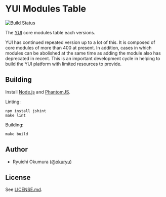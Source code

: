 # YUI Modules Table

[![Build Status](https://travis-ci.org/okuryu/yui-modules-table.svg?branch=gh-pages)](https://travis-ci.org/okuryu/yui-modules-table)

The [YUI](http://yuilibrary.com/) core modules table each versions.

YUI has continued repeated version up to a lot of this. It is composed of core
modules of more than 400 at present. In addition, cases in which modules can be
abolished at the same time as adding the module also has deprecated in recent.
This is an important development cycle in helping to build the YUI platform
with limited resources to provide.

## Building 

Install [Node.js](http://nodejs.org/) and [PhantomJS](http://phantomjs.org/).

Linting:

```
npm install jshint
make lint
```

Building:

```
make build
```

## Author

* Ryuichi Okumura ([@okuryu](https://github.com/okuryu))

## License

See [LICENSE.md](https://github.com/okuryu/yui-modules-table/blob/gh-pages/LICENSE.md).
